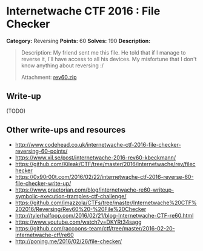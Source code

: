 # Internetwache CTF 2016 : File Checker

**Category:** Reversing
**Points:** 60
**Solves:** 190
**Description:**

> Description: My friend sent me this file. He told that if I manage to reverse it, I'll have access to all his devices. My misfortune that I don't know anything about reversing :/
>
>
> Attachment: [rev60.zip](./rev60.zip)


## Write-up

(TODO)

## Other write-ups and resources

* <http://www.codehead.co.uk/internetwache-ctf-2016-file-checker-reversing-60-points/>
* <https://www.xil.se/post/internetwache-2016-rev60-kbeckmann/>
* <https://github.com/Kileak/CTF/tree/master/2016/internetwache/rev/filechecker>
* <https://0x90r00t.com/2016/02/22/internetwache-ctf-2016-reverse-60-file-checker-write-up/>
* <https://www.praetorian.com/blog/internetwache-re60-writeup-symbolic-execution-tramples-ctf-challenge/>
* <https://github.com/jmazzola/CTFs/tree/master/Internetwache%20CTF%202016/Reversing/Rev60%20-%20File%20Checker>
* <http://tylerhalfpop.com/2016/02/21/blog-Internetwache-CTF-re60.html>
* <https://www.youtube.com/watch?v=DKYRt34sagg>
* <https://github.com/raccoons-team/ctf/tree/master/2016-02-20-internetwache-ctf/re60>
* <http://poning.me/2016/02/26/file-checker/>
